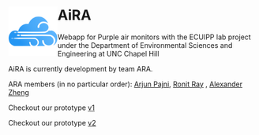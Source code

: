 
<h1 href="arabeta.github.io/AiRA">AiRA
<img align="left" width="100" height="100" src="https://raw.githubusercontent.com/arabeta/AiRA/main/src/img/AiRA_dark_512.png ">
</href>
</h1>

Webapp for Purple air monitors with the ECUIPP lab project under the Department of Environmental Sciences and Engineering at UNC Chapel Hill

AiRA is currently development by team ARA. 

ARA members (in no particular order):
<a href="randomroot18.github.io">Arjun Pajni</a>, <a href="https://github.com/ronitr21">Ronit Ray</a> , <a href ="https://github.com/alexz957unc">Alexander Zheng</a>

Checkout our prototype <a href=arabeta.github.io/AiRA/src>v1</a>

Checkout our prototype <a href=arabeta.github.io/AiRA-V2/src>v2</a>
